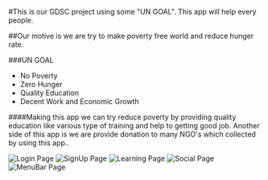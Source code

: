 #This is our GDSC project using some "UN GOAL". This app will help every people.


##Our motive is we are try to make poverty free world and reduce hunger rate.



###UN GOAL 
- No Poverty
- Zero Hunger
- Quality Education
- Decent Work and Economic Growth

####Making this app we can try reduce poverty by providing quality education like various type of training and help to getting good job. Another side of this app is we are provide donation to many NGO's which collected by using this app..


![Login Page](https://user-images.githubusercontent.com/91649558/222943894-9314bd91-cff2-48a5-82e5-f06c927efd3b.jpg)
![SignUp Page](https://user-images.githubusercontent.com/91649558/222943906-9d36a217-08f7-4582-85c5-ff3d1e75ac1e.jpg)
![Learning  Page](https://user-images.githubusercontent.com/91649558/222943909-d3c3de75-3de1-4422-beaf-9519c71bf3b9.jpg)
![Social Page](https://user-images.githubusercontent.com/91649558/222943911-5987a2e8-a81b-42c6-8456-d3a1d4fd3ea8.jpg)
![MenuBar Page](https://user-images.githubusercontent.com/91649558/222943918-f8fb6b94-d31b-4c26-a9ae-25dd6046798f.jpg)
